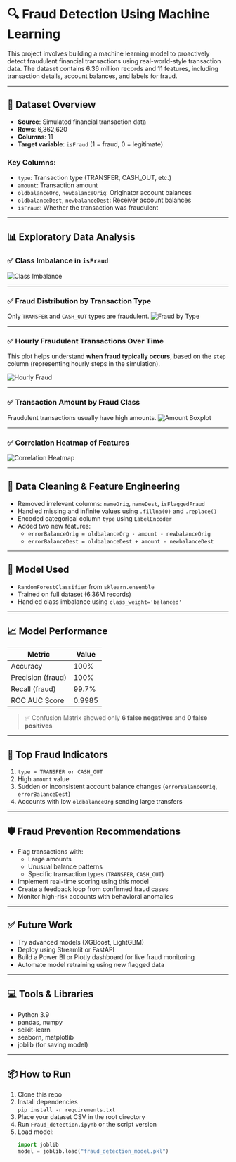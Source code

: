 # 🔍 Fraud Detection Using Machine Learning

This project involves building a machine learning model to proactively detect fraudulent financial transactions using real-world-style transaction data. The dataset contains 6.36 million records and 11 features, including transaction details, account balances, and labels for fraud.

---

## 📁 Dataset Overview

- **Source**: Simulated financial transaction data
- **Rows**: 6,362,620
- **Columns**: 11
- **Target variable**: `isFraud` (1 = fraud, 0 = legitimate)

### Key Columns:
- `type`: Transaction type (TRANSFER, CASH_OUT, etc.)
- `amount`: Transaction amount
- `oldbalanceOrg`, `newbalanceOrig`: Originator account balances
- `oldbalanceDest`, `newbalanceDest`: Receiver account balances
- `isFraud`: Whether the transaction was fraudulent

---

## 📊 Exploratory Data Analysis

### ✅ Class Imbalance in `isFraud`
![Class Imbalance](images\fraud_vs_nonfraud.jpg)

---

### ✅ Fraud Distribution by Transaction Type
Only `TRANSFER` and `CASH_OUT` types are fraudulent.
![Fraud by Type](images\fraud_by_type.jpg)

---

### ✅ Hourly Fraudulent Transactions Over Time
This plot helps understand **when fraud typically occurs**, based on the `step` column (representing hourly steps in the simulation).

![Hourly Fraud](images\Hourly_Fraudulent_Transactions_Over_Time.jpg)

---

### ✅ Transaction Amount by Fraud Class
Fraudulent transactions usually have high amounts.
![Amount Boxplot](images\amount_vs_isfraud_boxplot.jpg)

---

### ✅ Correlation Heatmap of Features
![Correlation Heatmap](images\correlation_heatmap.jpg)


---

## 🧹 Data Cleaning & Feature Engineering

- Removed irrelevant columns: `nameOrig`, `nameDest`, `isFlaggedFraud`
- Handled missing and infinite values using `.fillna(0)` and `.replace()`
- Encoded categorical column `type` using `LabelEncoder`
- Added two new features:
  - `errorBalanceOrig = oldbalanceOrg - amount - newbalanceOrig`
  - `errorBalanceDest = oldbalanceDest + amount - newbalanceDest`

---

## 🤖 Model Used

- `RandomForestClassifier` from `sklearn.ensemble`
- Trained on full dataset (6.36M records)
- Handled class imbalance using `class_weight='balanced'`

---

## 📈 Model Performance

| Metric            | Value     |
|-------------------|-----------|
| Accuracy          | 100%      |
| Precision (fraud) | 100%      |
| Recall (fraud)    | 99.7%     |
| ROC AUC Score     | 0.9985    |

> ✅ Confusion Matrix showed only **6 false negatives** and **0 false positives**

---

## 🔑 Top Fraud Indicators

1. `type = TRANSFER or CASH_OUT`
2. High `amount` value
3. Sudden or inconsistent account balance changes (`errorBalanceOrig`, `errorBalanceDest`)
4. Accounts with low `oldbalanceOrg` sending large transfers

---

## 🛡️ Fraud Prevention Recommendations

- Flag transactions with:
  - Large amounts
  - Unusual balance patterns
  - Specific transaction types (`TRANSFER`, `CASH_OUT`)
- Implement real-time scoring using this model
- Create a feedback loop from confirmed fraud cases
- Monitor high-risk accounts with behavioral anomalies

---

## ✅ Future Work

- Try advanced models (XGBoost, LightGBM)
- Deploy using Streamlit or FastAPI
- Build a Power BI or Plotly dashboard for live fraud monitoring
- Automate model retraining using new flagged data

---

## 💻 Tools & Libraries

- Python 3.9
- pandas, numpy
- scikit-learn
- seaborn, matplotlib
- joblib (for saving model)

---

## 📦 How to Run

1. Clone this repo
2. Install dependencies  
   `pip install -r requirements.txt`
3. Place your dataset CSV in the root directory
4. Run `Fraud_detection.ipynb` or the script version
5. Load model:  
   ```python
   import joblib  
   model = joblib.load("fraud_detection_model.pkl")
